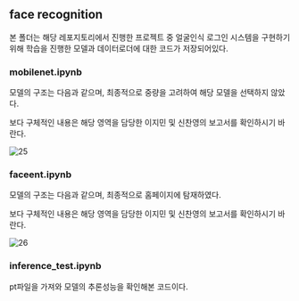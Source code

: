 ## face recognition
본 폴더는 해당 레포지토리에서 진행한 프로젝트 중 얼굴인식 로그인 시스템을 구현하기위해 학습을 진행한 모델과 데이터로더에 대한 코드가 저장되어있다.

### mobilenet.ipynb
모델의 구조는 다음과 같으며, 최종적으로 중량을 고려하여 해당 모델을 선택하지 않았다.

보다 구체적인 내용은 해당 영역을 담당한 이지민 및 신찬영의 보고서를 확인하시기 바란다.

![25](https://github.com/user-attachments/assets/560b29da-8521-410e-8035-67a3296e440d)

### faceent.ipynb

모델의 구조는 다음과 같으며, 최종적으로 홈페이지에 탐재하였다.

보다 구체적인 내용은 해당 영역을 담당한 이지민 및 신찬영의 보고서를 확인하시기 바란다.

![26](https://github.com/user-attachments/assets/d1b5d290-7ff9-4c4e-a007-99757acb3153)

### inference_test.ipynb

pt파일을 가져와 모델의 추론성능을 확인해본 코드이다.

